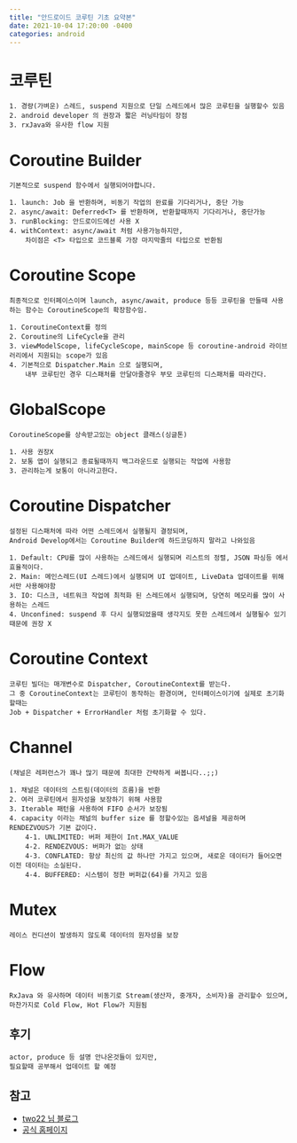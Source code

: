 ```yaml
---
title: "안드로이드 코루틴 기초 요약본"
date: 2021-10-04 17:20:00 -0400
categories: android
---
```


# 코루틴
```
1. 경량(가벼운) 스레드, suspend 지원으로 단일 스레드에서 많은 코루틴을 실행할수 있음
2. android developer 의 권장과 짧은 러닝타임이 장점
3. rxJava와 유사한 flow 지원 
```

# Coroutine Builder
```
기본적으로 suspend 함수에서 실행되어야합니다.

1. launch: Job 을 반환하며, 비동기 작업의 완료를 기다리거나, 중단 가능
2. async/await: Deferred<T> 를 반환하며, 반환할때까지 기다리거나, 중단가능
3. runBlocking: 안드로이드에선 사용 X
4. withContext: async/await 처럼 사용가능하지만,
    차이점은 <T> 타입으로 코드블록 가장 마지막줄의 타입으로 반환됨
```

# Coroutine Scope
```
최종적으로 인터페이스이며 launch, async/await, produce 등등 코루틴을 만들때 사용하는 함수는 CoroutineScope의 확장함수임.

1. CoroutineContext를 정의
2. Coroutine의 LifeCycle을 관리
3. viewModelScope, lifeCycleScope, mainScope 등 coroutine-android 라이브러리에서 지원되는 scope가 있음
4. 기본적으로 Dispatcher.Main 으로 실행되며, 
    내부 코루틴인 경우 디스패처를 안달아줄경우 부모 코루틴의 디스패처를 따라간다.
```

# GlobalScope
```
CoroutineScope를 상속받고있는 object 클래스(싱글톤)

1. 사용 권장X
2. 보통 앱이 실행되고 종료될때까지 백그라운드로 실행되는 작업에 사용함
3. 관리하는게 보통이 아니라고한다.
```

# Coroutine Dispatcher
```
설정된 디스패처에 따라 어떤 스레드에서 실행될지 결정되며, 
Android Develop에서는 Coroutine Builder에 하드코딩하지 말라고 나와있음

1. Default: CPU를 많이 사용하는 스레드에서 실행되며 리스트의 정렬, JSON 파싱등 에서 효율적이다.
2. Main: 메인스레드(UI 스레드)에서 실행되며 UI 업데이트, LiveData 업데이트를 위해서만 사용해야함
3. IO: 디스크, 네트워크 작업에 최적화 된 스레드에서 실행되며, 당연히 메모리를 많이 사용하는 스레드
4. Unconfined: suspend 후 다시 실행되었을때 생각지도 못한 스레드에서 실행될수 있기 때문에 권장 X
```

# Coroutine Context
```
코루틴 빌더는 매개변수로 Dispatcher, CoroutineContext를 받는다.
그 중 CoroutineContext는 코루틴이 동작하는 환경이며, 인터페이스이기에 실제로 초기화할때는
Job + Dispatcher + ErrorHandler 처럼 초기화할 수 있다.
```

# Channel
```
(채널은 레퍼런스가 꽤나 많기 때문에 최대한 간략하게 써봅니다..;;)

1. 채널은 데이터의 스트림(데이터의 흐름)을 반환
2. 여러 코루틴에서 원자성을 보장하기 위해 사용함
3. Iterable 패턴을 사용하여 FIFO 순서가 보장됨
4. capacity 이라는 채널의 buffer size 를 정할수있는 옵셔널을 제공하며 RENDEZVOUS가 기본 값이다. 
    4-1. UNLIMITED: 버퍼 제한이 Int.MAX_VALUE
    4-2. RENDEZVOUS: 버퍼가 없는 상태
    4-3. CONFLATED: 항상 최신의 값 하나만 가지고 있으며, 새로운 데이터가 들어오면 이전 데이터는 소실된다.
    4-4. BUFFERED: 시스템이 정한 버퍼값(64)를 가지고 있음
```

# Mutex
```
레이스 컨디션이 발생하지 않도록 데이터의 원자성을 보장
```

# Flow
```
RxJava 와 유사하며 데이터 비동기로 Stream(생산자, 중개자, 소비자)을 관리할수 있으며,
마찬가지로 Cold Flow, Hot Flow가 지원됨
```


## 후기
```
actor, produce 등 설명 안나온것들이 있지만,
필요할때 공부해서 업데이트 할 예정
```

## 참고
- [two22 님 블로그](https://two22.tistory.com/23)
- [공식 홈페이지](https://developer.android.com/kotlin/coroutines/coroutines-adv?hl=ko)

